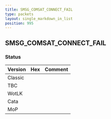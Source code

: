 ```yaml
---
title: SMSG_COMSAT_CONNECT_FAIL
type: packets
layout: single_markdown_in_list
position: 995
---
```


## SMSG_COMSAT_CONNECT_FAIL

### Status

Version    | Hex        | Comment
---------- | ---------- | ---------- 
Classic    |            |
TBC        |            |
WotLK      |            |
Cata       |            |
MoP        |            |